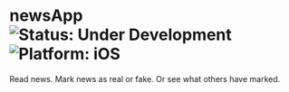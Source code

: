 
# newsApp <img src="https://img.shields.io/badge/status-under%20development-4BC51D.svg" alt="Status: Under Development"> <img src="https://img.shields.io/badge/platform-iOS-blue.svg" alt="Platform: iOS">
 Read news. Mark news as real or fake. Or see what others have marked.
